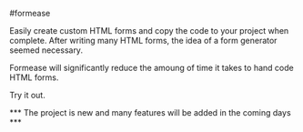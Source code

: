 #formease

Easily create custom HTML forms and copy the code to your project when complete.
After writing many HTML forms, the idea of a form generator seemed necessary.

Formease will significantly reduce the amoung of time it takes to hand code HTML forms.

Try it out.

*** The project is new and many features will be added in the coming days ***
